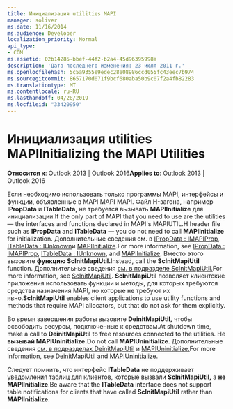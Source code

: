 ```yaml
---
title: Инициализация utilities MAPI
manager: soliver
ms.date: 11/16/2014
ms.audience: Developer
localization_priority: Normal
api_type:
- COM
ms.assetid: 02b14285-bbef-44f2-b2a4-45d96395998a
description: 'Дата последнего изменения: 23 июля 2011 г.'
ms.openlocfilehash: 5c5a9355e9edec28e08986ccd055fc43eec7b974
ms.sourcegitcommit: 8657170d071f9bcf680aba50b9c07f2a4fb82283
ms.translationtype: MT
ms.contentlocale: ru-RU
ms.lasthandoff: 04/28/2019
ms.locfileid: "33420950"
---
```

# <a name="initializing-the-mapi-utilities"></a><span data-ttu-id="e0cbd-103">Инициализация utilities MAPI</span><span class="sxs-lookup"><span data-stu-id="e0cbd-103">Initializing the MAPI Utilities</span></span>

  
  
<span data-ttu-id="e0cbd-104">**Относится к**: Outlook 2013 | Outlook 2016</span><span class="sxs-lookup"><span data-stu-id="e0cbd-104">**Applies to**: Outlook 2013 | Outlook 2016</span></span> 
  
<span data-ttu-id="e0cbd-105">Если необходимо использовать только программы MAPI, интерфейсы и функции, объявленные в MAPI MAPI MAPI. Файл H-загона, например **IPropData** и **ITableData,** не требуется вызывать **MAPIInitialize** для инициализации.</span><span class="sxs-lookup"><span data-stu-id="e0cbd-105">If the only part of MAPI that you need to use are the utilities — the interfaces and functions declared in MAPI's MAPIUTIL.H header file such as **IPropData** and **ITableData** — you do not need to call **MAPIInitialize** for initialization.</span></span> <span data-ttu-id="e0cbd-106">Дополнительные сведения см. в [IPropData : IMAPIProp](ipropdataimapiprop.md), [ITableData : IUnknown](itabledataiunknown.md)и [MAPIInitialize](mapiinitialize.md).</span><span class="sxs-lookup"><span data-stu-id="e0cbd-106">For more information, see [IPropData : IMAPIProp](ipropdataimapiprop.md), [ITableData : IUnknown](itabledataiunknown.md), and [MAPIInitialize](mapiinitialize.md).</span></span> <span data-ttu-id="e0cbd-107">Вместо этого вызовите **функцию ScInitMapiUtil.**</span><span class="sxs-lookup"><span data-stu-id="e0cbd-107">Instead, call the **ScInitMapiUtil** function.</span></span> <span data-ttu-id="e0cbd-108">Дополнительные сведения [см. в подразделе ScInitMapiUtil.](scinitmapiutil.md)</span><span class="sxs-lookup"><span data-stu-id="e0cbd-108">For more information, see [ScInitMapiUtil](scinitmapiutil.md).</span></span> <span data-ttu-id="e0cbd-109">**ScInitMapiUtil** позволяет клиентские приложения использовать функции и методы, для которых требуются средства назначения MAPI, но которые не требуют их явно.</span><span class="sxs-lookup"><span data-stu-id="e0cbd-109">**ScInitMapiUtil** enables client applications to use utility functions and methods that require MAPI allocators, but that do not ask for them explicitly.</span></span> 
  
<span data-ttu-id="e0cbd-110">Во время завершения работы вызовите **DeinitMapiUtil,** чтобы освободить ресурсы, подключенные к средствам.</span><span class="sxs-lookup"><span data-stu-id="e0cbd-110">At shutdown time, make a call to **DeinitMapiUtil** to free resources connected to the utilities.</span></span> <span data-ttu-id="e0cbd-111">Не **вызывай MAPIUninitialize.**</span><span class="sxs-lookup"><span data-stu-id="e0cbd-111">Do not call **MAPIUninitialize**.</span></span> <span data-ttu-id="e0cbd-112">Дополнительные сведения [см. в подразделах DeinitMapiUtil](deinitmapiutil.md) и [MAPIUninitialize.](mapiuninitialize.md)</span><span class="sxs-lookup"><span data-stu-id="e0cbd-112">For more information, see [DeinitMapiUtil](deinitmapiutil.md) and [MAPIUninitialize](mapiuninitialize.md).</span></span>
  
<span data-ttu-id="e0cbd-113">Следует помнить, что интерфейс **ITableData** не поддерживает уведомления таблиц для клиентов, которые вызвали **ScInitMapiUtil,** а **не MAPIInitialize**.</span><span class="sxs-lookup"><span data-stu-id="e0cbd-113">Be aware that the **ITableData** interface does not support table notifications for clients that have called **ScInitMapiUtil** rather than **MAPIInitialize**.</span></span> 
  

